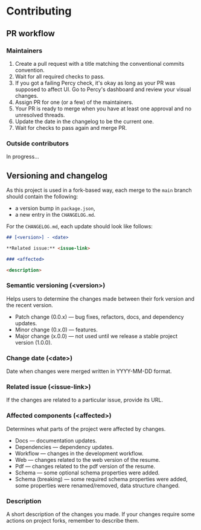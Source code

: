 # Contributing

## PR workflow

### Maintainers

1. Create a pull request with a title matching the conventional commits convention.
2. Wait for all required checks to pass.
3. If you got a failing Percy check, it's okay as long as your PR was supposed to affect UI. Go to Percy's dashboard and review your visual changes.
4. Assign PR for one (or a few) of the maintainers.
5. Your PR is ready to merge when you have at least one approval and no unresolved threads.
6. Update the date in the changelog to be the current one.
7. Wait for checks to pass again and merge PR.

### Outside contributors

In progress...

## Versioning and changelog

As this project is used in a fork-based way, each merge to the `main` branch should contain the following:

- a version bump in `package.json`,
- a new entry in the `CHANGELOG.md`.

For the `CHANGELOG.md`, each update should look like follows:

```md
## [<version>] - <date>

**Related issue:** <issue-link>

### <affected>

<description>
```

### Semantic versioning (\<version>)

Helps users to determine the changes made between their fork version and the recent version.

- Patch change (0.0.x) — bug fixes, refactors, docs, and dependency updates.
- Minor change (0.x.0) — features.
- Major change (x.0.0) — not used until we release a stable project version (1.0.0).

### Change date (\<date>)

Date when changes were merged written in YYYY-MM-DD format.

### Related issue (\<issue-link>)

If the changes are related to a particular issue, provide its URL.

### Affected components (\<affected>)

Determines what parts of the project were affected by changes.

- Docs — documentation updates.
- Dependencies — dependency updates.
- Workflow — changes in the development workflow.
- Web — changes related to the web version of the resume.
- Pdf — changes related to the pdf version of the resume.
- Schema — some optional schema properties were added.
- Schema (breaking) — some required schema properties were added, some properties were renamed/removed, data structure changed.

### Description

A short description of the changes you made. If your changes require some actions on project forks, remember to describe them.
